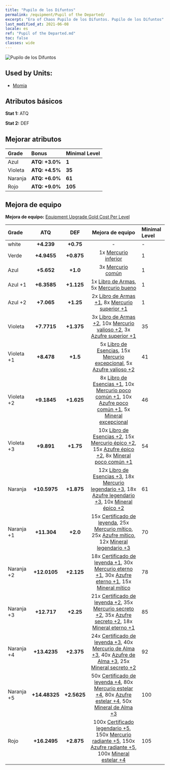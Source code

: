 ```yaml
---
title: "Pupilo de los Difuntos"
permalink: /equipment/Pupil of the Departed/
excerpt: "Era of Chaos Pupilo de los Difuntos. Pupilo de los Difuntos"
last_modified_at: 2021-06-08
locale: es
ref: "Pupil of the Departed.md"
toc: false
classes: wide
---
```


  ![Pupilo de los Difuntos](/images/e/e_3083.png)

## Used by Units:

* [Momia](/es/units/Mummy/) 


## Atributos básicos
 **Stat 1:** ATQ

 **Stat 2:** DEF

## Mejorar atributos

  |     Grade    |   Bonus | Minimal Level | 
  |:-------------|:--------|:--------------| 
  | Azul | **ATQ: +3.0%** | **1** | 
  | Violeta | **ATQ: +4.5%** | **35** | 
  | Naranja | **ATQ: +6.0%** | **61** | 
  | Rojo | **ATQ: +9.0%** | **105** | 


## Mejora de equipo
 **Mejora de equipo:** [Equipment Upgrade Gold Cost Per Level](/equipment/EquipmentUpgradeCostPerLevel/) 

  |          Grade      | ATQ | DEF | Mejora de equipo | Minimal Level |
  |:--------------------|:---------:|:---------:|:----------------:|:--------------|
  | white | **+4.239** | **+0.75** | - | - |
  | Verde | **+4.9455** | **+0.875** | 1x [Mercurio inferior](/ItemsES/mat_2/) | 1 |
  | Azul | **+5.652** | **+1.0** | 3x [Mercurio común](/ItemsES/mat_8/) | 1 |
  | Azul +1 | **+6.3585** | **+1.125** | 1x [Libro de Armas](/ItemsES/mat_18/), 5x [Mercurio bueno](/ItemsES/mat_14/) | 1 |
  | Azul +2 | **+7.065** | **+1.25** | 2x [Libro de Armas +1](/ItemsES/mat_25/), 8x [Mercurio superior +1](/ItemsES/mat_21/) | 1 |
  | Violeta | **+7.7715** | **+1.375** | 3x [Libro de Armas +2](/ItemsES/mat_32/), 10x [Mercurio valioso +2](/ItemsES/mat_28/), 3x [Azufre superior +1](/ItemsES/mat_22/) | 35 |
  | Violeta +1 | **+8.478** | **+1.5** | 5x [Libro de Esencias](/ItemsES/mat_39/), 15x [Mercurio excepcional](/ItemsES/mat_35/), 5x [Azufre valioso +2](/ItemsES/mat_29/) | 41 |
  | Violeta +2 | **+9.1845** | **+1.625** | 8x [Libro de Esencias +1](/ItemsES/mat_46/), 10x [Mercurio poco común +1](/ItemsES/mat_42/), 10x [Azufre poco común +1](/ItemsES/mat_43/), 5x [Mineral excepcional](/ItemsES/mat_33/) | 46 |
  | Violeta +3 | **+9.891** | **+1.75** | 10x [Libro de Esencias +2](/ItemsES/mat_53/), 15x [Mercurio épico +2](/ItemsES/mat_49/), 15x [Azufre épico +2](/ItemsES/mat_50/), 8x [Mineral poco común +1](/ItemsES/mat_40/) | 54 |
  | Naranja | **+10.5975** | **+1.875** | 12x [Libro de Esencias +3](/ItemsES/mat_60/), 18x [Mercurio legendario +3](/ItemsES/mat_56/), 18x [Azufre legendario +3](/ItemsES/mat_57/), 10x [Mineral épico +2](/ItemsES/mat_47/) | 61 |
  | Naranja +1 | **+11.304** | **+2.0** | 15x [Certificado de leyenda](/ItemsES/mat_67/), 25x [Mercurio mítico](/ItemsES/mat_63/), 25x [Azufre mítico](/ItemsES/mat_64/), 12x [Mineral legendario +3](/ItemsES/mat_54/) | 70 |
  | Naranja +2 | **+12.0105** | **+2.125** | 18x [Certificado de leyenda +1](/ItemsES/mat_74/), 30x [Mercurio eterno +1](/ItemsES/mat_70/), 30x [Azufre eterno +1](/ItemsES/mat_71/), 15x [Mineral mítico](/ItemsES/mat_61/) | 78 |
  | Naranja +3 | **+12.717** | **+2.25** | 21x [Certificado de leyenda +2](/ItemsES/mat_81/), 35x [Mercurio secreto +2](/ItemsES/mat_77/), 35x [Azufre secreto +2](/ItemsES/mat_78/), 18x [Mineral eterno +1](/ItemsES/mat_68/) | 85 |
  | Naranja +4 | **+13.4235** | **+2.375** | 24x [Certificado de leyenda +3](/ItemsES/mat_88/), 40x [Mercurio de Alma +3](/ItemsES/mat_84/), 40x [Azufre de Alma +3](/ItemsES/mat_85/), 25x [Mineral secreto +2](/ItemsES/mat_75/) | 92 |
  | Naranja +5 | **+14.48325** | **+2.5625** | 50x [Certificado de leyenda +4](/ItemsES/mat_95/), 80x [Mercurio estelar +4](/ItemsES/mat_91/), 80x [Azufre estelar +4](/ItemsES/mat_92/), 50x [Mineral de Alma +3](/ItemsES/mat_82/) | 100 |
  | Rojo | **+16.2495** | **+2.875** | 100x [Certificado legendario +5](/ItemsES/mat_102/), 150x [Mercurio radiante +5](/ItemsES/mat_98/), 150x [Azufre radiante +5](/ItemsES/mat_99/), 100x [Mineral estelar +4](/ItemsES/mat_89/) | 105 |

